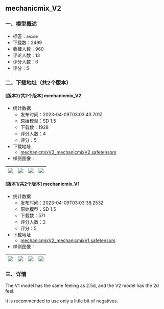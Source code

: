 ## mechanicmix_V2
### 一、模型概述

- 标签：`anime`
- 下载数：2499
- 收藏人数：960
- 评论人数：13
- 评分人数：6
- 评分：5

### 二、下载地址（共2个版本）

#### [版本2/共2个版本] mechanicmix_V2

- 统计数据
  - 发布时间：2023-04-09T03:03:43.701Z
  - 原始模型：SD 1.5
  - 下载数：1928
  - 评分人数：4
  - 评分：5
- 下载地址
  - [mechanicmixV2_mechanicmixV2.safetensors](https://civitai.com/api/download/models/18955)
- 样例图像：

| <img src="https://image.civitai.com/xG1nkqKTMzGDvpLrqFT7WA/9f837763-5273-4e5c-a94f-3f9492871500/width=450/197864.jpeg" /> | <img src="https://image.civitai.com/xG1nkqKTMzGDvpLrqFT7WA/3545c610-d9ac-4d9b-bfb4-43db103dbb00/width=450/197863.jpeg" /> | <img src="https://image.civitai.com/xG1nkqKTMzGDvpLrqFT7WA/6b378ba5-801a-4dc1-b328-ca4551dc0900/width=450/197862.jpeg" /> | <img src="https://image.civitai.com/xG1nkqKTMzGDvpLrqFT7WA/63ea3509-4c06-48b2-92c1-c202f3e00e00/width=450/197861.jpeg" /> |
| ---- | ---- | ---- | ---- |

#### [版本1/共2个版本] mechanicmix_V1

- 统计数据
  - 发布时间：2023-04-09T03:03:38.253Z
  - 原始模型：SD 1.5
  - 下载数：571
  - 评分人数：2
  - 评分：5
- 下载地址
  - [mechanicmixV2_mechanicmixV1.safetensors](https://civitai.com/api/download/models/17532)
- 样例图像：

| <img src="https://image.civitai.com/xG1nkqKTMzGDvpLrqFT7WA/ebef397f-9b60-437e-ce81-870d9a05c800/width=450/178682.jpeg" /> | <img src="https://image.civitai.com/xG1nkqKTMzGDvpLrqFT7WA/1543c1f3-2299-4ef4-d98c-62c49ccc5b00/width=450/178681.jpeg" /> | <img src="https://image.civitai.com/xG1nkqKTMzGDvpLrqFT7WA/1aee5b0c-9a54-4baf-814d-4f1a83e22500/width=450/178680.jpeg" /> | <img src="https://image.civitai.com/xG1nkqKTMzGDvpLrqFT7WA/45239286-bdc8-4c8d-8175-582c26513c00/width=450/178679.jpeg" /> |
| ---- | ---- | ---- | ---- |


### 三、详情
<p>The V1 model has the same feeling as 2.5d, and the V2 model has the 2d feel.</p><p>It is recommended to use only a little bit of negatives.</p><p></p>